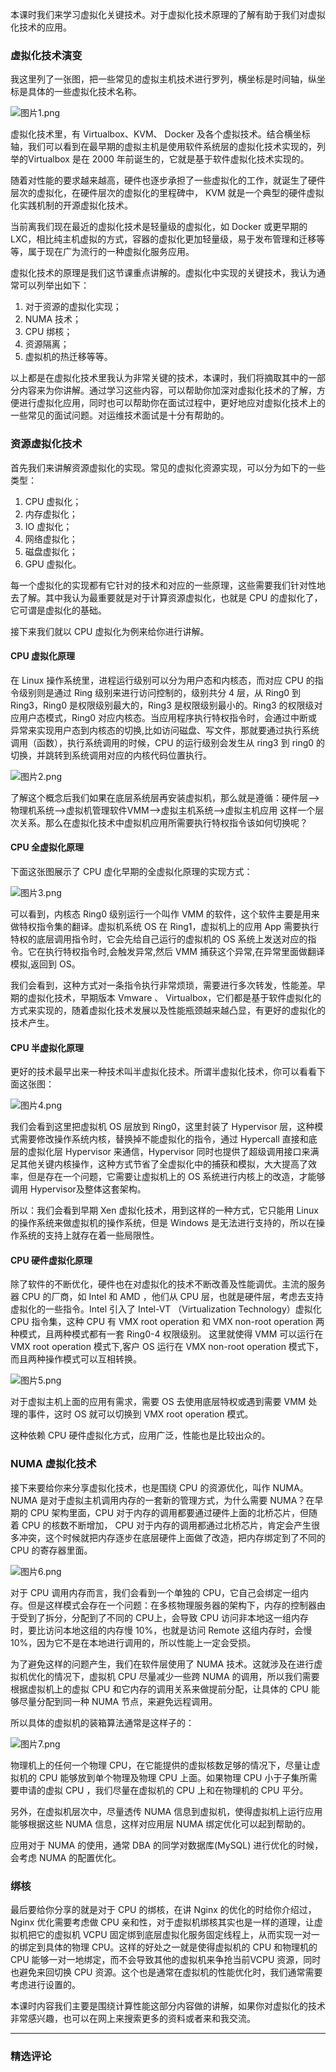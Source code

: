 <p>本课时我们来学习虚拟化关键技术。对于虚拟化技术原理的了解有助于我们对虚拟化技术的应用。</p>
<h3>虚拟化技术演变</h3>
<p>我这里列了一张图，把一些常见的虚拟主机技术进行罗列，横坐标是时间轴，纵坐标是具体的一些虚拟化技术名称。</p>
<p><img src="https://s0.lgstatic.com/i/image/M00/19/07/Ciqc1F7Z5pCAI3wpAACnKzGghUk811.png" alt="图片1.png"></p>
<p>虚拟化技术里，有 Virtualbox、KVM、 Docker 及各个虚拟技术。结合横坐标轴，我们可以看到在最早期的虚拟主机是使用软件系统层的虚拟化技术实现的，列举的Virtualbox 是在 2000 年前诞生的，它就是基于软件虚拟化技术实现的。</p>
<p>随着对性能的要求越来越高，硬件也逐步承担了一些虚拟化的工作，就诞生了硬件层次的虚拟化，在硬件层次的虚拟化的里程碑中， KVM 就是一个典型的硬件虚拟化实践机制的开源虚拟化技术。</p>
<p>当前离我们现在最近的虚拟化技术是轻量级的虚拟化，如 Docker 或更早期的 LXC，相比纯主机虚拟的方式，容器的虚拟化更加轻量级，易于发布管理和迁移等等，属于现在广为流行的一种虚拟化服务应用。</p>
<p>虚拟化技术的原理是我们这节课重点讲解的。虚拟化中实现的关键技术，我认为通常可以列举出如下：</p>
<ol>
<li>对于资源的虚拟化实现；</li>
<li>NUMA 技术；</li>
<li>CPU 绑核；</li>
<li>资源隔离；</li>
<li>虚拟机的热迁移等等。</li>
</ol>
<p>以上都是在虚拟化技术里我认为非常关键的技术，本课时，我们将摘取其中的一部分内容来为你讲解。通过学习这些内容，可以帮助你加深对虚拟化技术的了解，方便进行虚拟化应用，同时也可以帮助你在面试过程中，更好地应对虚拟化技术上的一些常见的面试问题。对运维技术面试是十分有帮助的。</p>
<h3>资源虚拟化技术</h3>
<p>首先我们来讲解资源虚拟化的实现。常见的虚拟化资源实现，可以分为如下的一些类型：</p>
<ol>
<li>CPU 虚拟化；</li>
<li>内存虚拟化；</li>
<li>IO 虚拟化；</li>
<li>网络虚拟化；</li>
<li>磁盘虚拟化；</li>
<li>GPU 虚拟化。</li>
</ol>
<p>每一个虚拟化的实现都有它针对的技术和对应的一些原理，这些需要我们针对性地去了解。其中我认为最重要就是对于计算资源虚拟化，也就是 CPU 的虚拟化了，它可谓是虚拟化的基础。</p>
<p>接下来我们就以 CPU 虚拟化为例来给你进行讲解。</p>
<h4>CPU 虚拟化原理</h4>
<p>在 Linux 操作系统里，进程运行级别可以分为用户态和内核态，而对应 CPU 的指令级别则是通过 Ring 级别来进行访问控制的，级别共分 4 层，从 Ring0 到 Ring3，Ring0 是权限级别最大的，Ring3 是权限级别最小的。Ring3 的权限级对应用户态模式，Ring0 对应内核态。当应用程序执行特权指令时，会通过中断或异常来实现用户态到内核态的切换,比如访问磁盘、写文件，那就要通过执行系统调用（函数），执行系统调用的时候，CPU 的运行级别会发生从 ring3 到 ring0 的切换，并跳转到系统调用对应的内核代码位置执行。</p>
<p><img src="https://s0.lgstatic.com/i/image/M00/19/12/CgqCHl7Z5pqASfvmAAGwHYuxx1k074.png" alt="图片2.png"></p>
<p>了解这个概念后我们如果在底层系统层再安装虚拟机，那么就是遵循：硬件层--&gt;物理机系统--&gt;虚拟机管理软件VMM--&gt;虚拟主机系统--&gt;虚拟主机应用 这样一个层次关系。那么在虚拟化技术中虚拟机应用所需要执行特权指令该如何切换呢？</p>
<h4>CPU 全虚拟化原理</h4>
<p>下面这张图展示了 CPU 虚化早期的全虚拟化原理的实现方式：</p>
<p><img src="https://s0.lgstatic.com/i/image/M00/19/12/CgqCHl7Z5qGAHRbsAAGofogy0rg750.png" alt="图片3.png"></p>
<p>可以看到，内核态 Ring0 级别运行一个叫作 VMM 的软件，这个软件主要是用来做特权指令集的翻译。虚拟机系统 OS 在 Ring1，虚拟机上的应用 App 需要执行特权的底层调用指令时，它会先给自己运行的虚拟机的 OS 系统上发送对应的指令。它在执行特权指令时,会触发异常,然后 VMM 捕获这个异常,在异常里面做翻译模拟,返回到 OS。</p>
<p>我们会看到，这种方式对一条指令执行非常烦琐，需要进行多次转发，性能差。早期的虚拟化技术，早期版本 Vmware 、 Virtualbox，它们都是基于软件虚拟化的方式来实现的，随着虚拟化技术发展以及性能瓶颈越来越凸显，有更好的虚拟化的技术产生。</p>
<h4>CPU 半虚拟化原理</h4>
<p>更好的技术最早出来一种技术叫半虚拟化技术。所谓半虚拟化技术，你可以看看下面这张图：</p>
<p><img src="https://s0.lgstatic.com/i/image/M00/19/07/Ciqc1F7Z5qiABuNpAAGxNcsS_Ho822.png" alt="图片4.png"></p>
<p>我们会看到这里把虚拟机 OS 层放到 Ring0，这里封装了 Hypervisor 层，这种模式需要修改操作系统内核，替换掉不能虚拟化的指令，通过 Hypercall 直接和底层的虚拟化层 Hypervisor 来通信，Hypervisor&nbsp;同时也提供了超级调用接口来满足其他关键内核操作，这种方式节省了全虚拟化中的捕获和模拟，大大提高了效率，但是存在一个问题，它需要让虚拟机上的 OS 系统进行内核上的改造，才能够调用 Hypervisor及整体这套架构。</p>
<p>所以：我们会看到早期 Xen 虚拟化技术，用到这样的一种方式，它只能用 Linux 的操作系统来做虚拟机的操作系统，但是 Windows 是无法进行支持的，所以在操作系统的支持上就存在着一些局限性。</p>
<h4>CPU 硬件虚拟化原理</h4>
<p>除了软件的不断优化，硬件也在对虚拟化的技术不断改善及性能调优。主流的服务器 CPU 的厂商，如 Intel 和 AMD ，他们从 CPU 层，也就是硬件层，考虑去支持虚拟化的一些指令。Intel 引入了 Intel-VT （Virtualization Technology）虚拟化 CPU 指令集，这种 CPU 有 VMX root operation 和 VMX non-root operation 两种模式，且两种模式都有一套 Ring0-4 权限级别。 这里就使得 VMM 可以运行在 VMX root operation 模式下,客户 OS 运行在 VMX non-root operation 模式下，而且两种操作模式可以互相转换。</p>
<p><img src="https://s0.lgstatic.com/i/image/M00/19/12/CgqCHl7Z5rKAHPYjAAIJrpujE5k364.png" alt="图片5.png"></p>
<p>对于虚拟主机上面的应用有需求，需要 OS 去使用底层特权或遇到需要 VMM 处理的事件，这时 OS 就可以切换到 VMX root operation 模式。</p>
<p>这种依赖 CPU 硬件虚拟化方式，应用广泛，性能也是比较出众的。</p>
<h3>NUMA 虚拟化技术</h3>
<p>接下来要给你来分享虚拟化技术，也是围绕 CPU 的资源优化，叫作 NUMA。NUMA 是对于虚拟主机调用内存的一套新的管理方式，为什么需要 NUMA？在早期的 CPU 架构里面，CPU 对于内存的调用都要通过硬件上面的北桥芯片，但随着 CPU 的核数不断增加， CPU 对于内存的调用都通过北桥芯片，肯定会产生很多冲突，这个时候就把内存逐步在底层硬件上面做了改造，把内存绑定到了不同的 CPU 的寄存器里面。</p>
<p><img src="https://s0.lgstatic.com/i/image/M00/19/13/CgqCHl7Z5rmAJBJ1AACo-ULE6rw595.png" alt="图片6.png"></p>
<p>对于 CPU 调用内存而言，我们会看到一个单独的 CPU，它自己会绑定一组内存。但是这样模式会存在一个问题：在多核物理服务器的架构下，内存的控制器由于受到了拆分，分配到了不同的 CPU上，会导致 CPU 访问非本地这一组内存时，要比访问本地这组的内存慢 10%，也就是访问 Remote 这组内存时，会慢 10%，因为它不是在本地进行调用的，所以性能上一定会受损。</p>
<p>为了避免这样的问题产生，我们在软件层使用了 NUMA 技术。这就涉及在进行虚拟机优化的情况下，虚拟机 CPU 尽量减少一些跨 NUMA 的调用，所以我们需要根据虚拟机上的虚拟 CPU 和它内存的调用关系来做提前分配，让具体的 CPU 能够尽量分配到同一种 NUMA 节点，来避免远程调用。</p>
<p>所以具体的虚拟机的装箱算法通常是这样子的：</p>
<p><img src="https://s0.lgstatic.com/i/image/M00/19/07/Ciqc1F7Z5sCAR0RjAADU0NzcWqI053.png" alt="图片7.png"></p>
<p>物理机上的任何一个物理 CPU，在它能提供的虚拟核数足够的情况下，尽量让虚拟机的 CPU 能够放到单个物理及物理 CPU 上面。如果物理 CPU 小于子集所需要申请的虚拟 CPU ，我们尽量在虚拟机的 CPU 上和在物理机的 CPU 平分。</p>
<p>另外，在虚拟机层次中，尽量透传 NUMA 信息到虚拟机，使得虚拟机上运行应用能够根据这些 NUMA 信息，这样对应用层 NUMA 绑定优化可以起到帮助的。</p>
<p>应用对于 NUMA 的使用，通常 DBA 的同学对数据库(MySQL) 进行优化的时候，会考虑 NUMA 的配置优化。</p>
<h3>绑核</h3>
<p>最后要给你分享的就是对于 CPU 的绑核，在讲 Nginx 的优化的时给你介绍过，Nginx 优化需要考虑做 CPU 亲和性，对于虚拟机绑核其实也是一样的道理，让虚拟机把它的虚拟机 VCPU 固定绑到底层虚拟化服务固定线程上，从而实现一对一的绑定到具体的物理 CPU。这样的好处之一就是使得虚拟机的 CPU 和物理机的 CPU 能够一对一地绑定，而不会导致其他的虚拟机来争抢当前VCPU 资源，同时也避免来回切换 CPU 资源。这个也是通常在虚拟机的性能优化时，我们通常需要考虑进行设置的。</p>
<p>本课时内容我们主要是围绕计算性能这部分内容做的讲解，如果你对虚拟化的技术非常感兴趣，也可以在网上来搜索更多的资料或者来和我交流。</p>

---

### 精选评论


